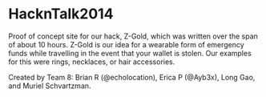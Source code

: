 HacknTalk2014
=============

Proof of concept site for our hack, Z-Gold, which was written over the span of about 10 hours.  Z-Gold is our idea for a wearable form of emergency funds
while travelling in the event that your wallet is stolen.  Our examples for this were rings, necklaces, or
hair accessories.

Created by Team 8: Brian R (@echolocation), Erica P (@Ayb3x), Long Gao, and Muriel Schvartzman.
